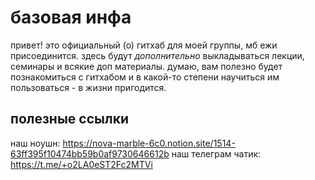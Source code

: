 # базовая инфа
привет! это официальный (о) гитхаб для моей группы, мб ежи присоединится. здесь будут _дополнительно_ выкладываться лекции, семинары и всякие доп материалы. думаю, вам полезно будет познакомиться с гитхабом и в какой-то степени научиться им пользоваться - в жизни пригодится.

## полезные ссылки
наш ноушн: https://nova-marble-6c0.notion.site/1514-63ff395f10474bb59b0af9730646612b
наш телеграм чатик: https://t.me/+o2LA0eST2Fc2MTVi